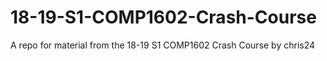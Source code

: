 # 18-19-S1-COMP1602-Crash-Course
A repo for material from the 18-19 S1 COMP1602 Crash Course by chris24
